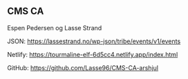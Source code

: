 CMS CA
-----------------------------------

Espen Pedersen og Lasse Strand

JSON: https://lassestrand.no/wp-json/tribe/events/v1/events

Netlify: https://tourmaline-elf-6d5cc4.netlify.app/index.html

GitHub: https://github.com/Lasse96/CMS-CA-arshjul
